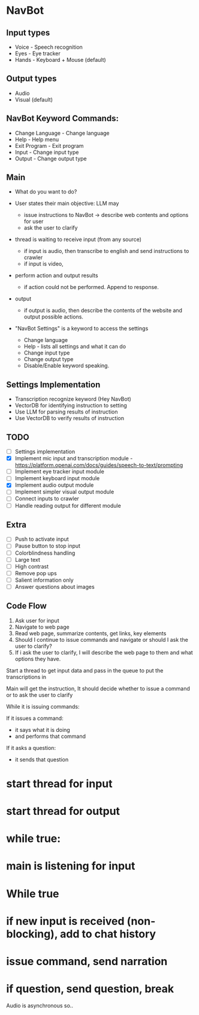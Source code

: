 # NavBot

## Input types
 - Voice - Speech recognition
 - Eyes - Eye tracker
 - Hands - Keyboard + Mouse (default)

## Output types
 - Audio
 - Visual (default)

## NavBot Keyword Commands:
 - Change Language - Change language
 - Help - Help menu
 - Exit Program - Exit program
 - Input - Change input type
 - Output - Change output type

## Main
 - What do you want to do? 
 - User states their main objective: LLM may
   - issue instructions to NavBot -> describe web contents and options for user
   - ask the user to clarify

 - thread is waiting to receive input (from any source)
   - if input is audio, then transcribe to english and send instructions to crawler 
   - if input is video, 
 - perform action and output results
   - if action could not be performed. Append to response.
 - output
   - if output is audio, then describe the contents of the website and output possible actions.
 - "NavBot Settings" is a keyword to access the settings
   - Change language
   - Help - lists all settings and what it can do
   - Change input type
   - Change output type
   - Disable/Enable keyword speaking. 

## Settings Implementation
 - Transcription recognize keyword (Hey NavBot)
 - VectorDB for identifying instruction to setting
 - Use LLM for parsing results of instruction
 - Use VectorDB to verify results of instruction

## TODO
 - [ ] Settings implementation
 - [x] Implement mic input and transcription module - https://platform.openai.com/docs/guides/speech-to-text/prompting
 - [ ] Implement eye tracker input module
 - [ ] Implement keyboard input module
 - [x] Implement audio output module
 - [ ] Implement simpler visual output module
 - [ ] Connect inputs to crawler
 - [ ] Handle reading output for different module

## Extra
 - [ ] Push to activate input
 - [ ] Pause button to stop input
 - [ ] Colorblindness handling
 - [ ] Large text
 - [ ] High contrast
 - [ ] Remove pop ups
 - [ ] Salient information only
 - [ ] Answer questions about images

## Code Flow
1. Ask user for input
2. Navigate to web page
3. Read web page, summarize contents, get links, key elements
4. Should I continue to issue commands and navigate or should I ask the user to clarify?
5. If i ask the user to clarify, I will describe the web page to them and what options they have.


Start a thread to get input data and pass in the queue to put the transcriptions in

Main will get the instruction, 
It should decide whether to issue a command or to ask the user to clarify

While it is issuing commands:

If it issues a command:
 - it says what it is doing
 - and performs that command

If it asks a question:
 - it sends that question 


# start thread for input
# start thread for output
# while true:
  # main is listening for input
  # While true
  #    if new input is received (non-blocking), add to chat history
  #    issue command, send narration
  #    if question, send question, break
  






Audio is asynchronous so..



